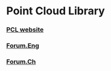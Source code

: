 # Point Cloud Library

### [PCL website](http://pointclouds.org/)
### [Forum.Eng](http://www.pcl-users.org/)
### [Forum.Ch](http://www.pclcn.org/)
